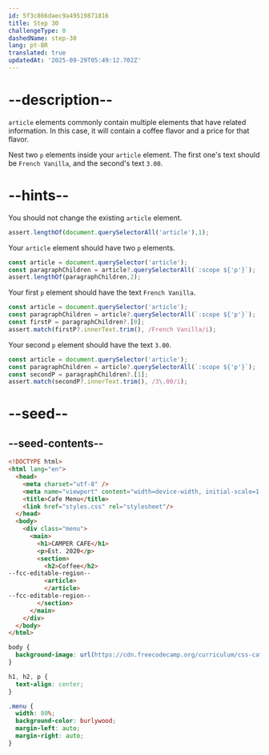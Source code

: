```yaml
---
id: 5f3c866daec9a49519871816
title: Step 30
challengeType: 0
dashedName: step-30
lang: pt-BR
translated: true
updatedAt: '2025-09-29T05:49:12.702Z'
---
```


# --description--

`article` elements commonly contain multiple elements that have related information. In this case, it will contain a coffee flavor and a price for that flavor.

Nest two `p` elements inside your `article` element. The first one's text should be `French Vanilla`, and the second's text `3.00`.

# --hints--

You should not change the existing `article` element.

```js
assert.lengthOf(document.querySelectorAll('article'),1);
```

Your `article` element should have two `p` elements.

```js
const article = document.querySelector('article');
const paragraphChildren = article?.querySelectorAll(`:scope ${'p'}`);
assert.lengthOf(paragraphChildren,2);
```

Your first `p` element should have the text `French Vanilla`.

```js
const article = document.querySelector('article');
const paragraphChildren = article?.querySelectorAll(`:scope ${'p'}`);
const firstP = paragraphChildren?.[0];
assert.match(firstP?.innerText.trim(), /French Vanilla/i);
```

Your second `p` element should have the text `3.00`.

```js
const article = document.querySelector('article');
const paragraphChildren = article?.querySelectorAll(`:scope ${'p'}`);
const secondP = paragraphChildren?.[1];
assert.match(secondP?.innerText.trim(), /3\.00/i);
```

# --seed--

## --seed-contents--

```html
<!DOCTYPE html>
<html lang="en">
  <head>
    <meta charset="utf-8" />
    <meta name="viewport" content="width=device-width, initial-scale=1.0" />
    <title>Cafe Menu</title>
    <link href="styles.css" rel="stylesheet"/>
  </head>
  <body>
    <div class="menu">
      <main>
        <h1>CAMPER CAFE</h1>
        <p>Est. 2020</p>
        <section>
          <h2>Coffee</h2>
--fcc-editable-region--
          <article>
          </article>
--fcc-editable-region--
        </section>
      </main>
    </div>
  </body>
</html>
```

```css
body {
  background-image: url(https://cdn.freecodecamp.org/curriculum/css-cafe/beans.jpg);
}

h1, h2, p {
  text-align: center;
}

.menu {
  width: 80%;
  background-color: burlywood;
  margin-left: auto;
  margin-right: auto;
}
```
